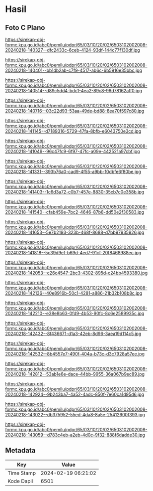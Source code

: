 # Hasil

## Foto C Plano

https://sirekap-obj-formc.kpu.go.id/abc0/pemilu/pdpr/65/03/10/20/02/6503102002008-20240218-140327--dfc2433c-6ceb-4124-93df-144c77f130df.jpg

https://sirekap-obj-formc.kpu.go.id/abc0/pemilu/pdpr/65/03/10/20/02/6503102002008-20240218-140401--bb1db2ab-c7f9-4517-ab6c-6b5916e35bbc.jpg

https://sirekap-obj-formc.kpu.go.id/abc0/pemilu/pdpr/65/03/10/20/02/6503102002008-20240218-140514--d89c5dd4-bdc1-4ea2-89c8-96d78162aff0.jpg

https://sirekap-obj-formc.kpu.go.id/abc0/pemilu/pdpr/65/03/10/20/02/6503102002008-20240218-140716--03c22d93-53aa-49de-bd88-8ea70f597c80.jpg

https://sirekap-obj-formc.kpu.go.id/abc0/pemilu/pdpr/65/03/10/20/02/6503102002008-20240218-141145--d7189316-5729-47fa-8bfb-e6043750e3cd.jpg

https://sirekap-obj-formc.kpu.go.id/abc0/pemilu/pdpr/65/03/10/20/02/6503102002008-20240218-141049--96c47fc9-6f97-47fc-a09e-442521a97cbf.jpg

https://sirekap-obj-formc.kpu.go.id/abc0/pemilu/pdpr/65/03/10/20/02/6503102002008-20240218-141331--393b76a0-cad9-4f55-a9bb-10dbfe6f80be.jpg

https://sirekap-obj-formc.kpu.go.id/abc0/pemilu/pdpr/65/03/10/20/02/6503102002008-20240218-141403--1c6d3a72-c0b7-457e-8830-35cb7c0e358b.jpg

https://sirekap-obj-formc.kpu.go.id/abc0/pemilu/pdpr/65/03/10/20/02/6503102002008-20240218-141540--cfab459e-7bc2-4646-87b8-dd50e2f30583.jpg

https://sirekap-obj-formc.kpu.go.id/abc0/pemilu/pdpr/65/03/10/20/02/6503102002008-20240218-141653--5e7b2193-323b-468f-8688-d7bb97935926.jpg

https://sirekap-obj-formc.kpu.go.id/abc0/pemilu/pdpr/65/03/10/20/02/6503102002008-20240218-141818--5c39d9ef-b69d-4ed7-91cf-20f8468988ec.jpg

https://sirekap-obj-formc.kpu.go.id/abc0/pemilu/pdpr/65/03/10/20/02/6503102002008-20240218-142053--c26c4547-2bc3-4302-895d-c24bb4593380.jpg

https://sirekap-obj-formc.kpu.go.id/abc0/pemilu/pdpr/65/03/10/20/02/6503102002008-20240218-142136--40e8916b-50c1-4281-a886-21b32b108b8c.jpg

https://sirekap-obj-formc.kpu.go.id/abc0/pemilu/pdpr/65/03/10/20/02/6503102002008-20240218-142210--e38e8b63-0fd9-4b53-90fc-8c6e2589935c.jpg

https://sirekap-obj-formc.kpu.go.id/abc0/pemilu/pdpr/65/03/10/20/02/6503102002008-20240218-142432--8f436671-d1a3-42eb-8d96-3aea19d114c5.jpg

https://sirekap-obj-formc.kpu.go.id/abc0/pemilu/pdpr/65/03/10/20/02/6503102002008-20240218-142532--8b4557e7-490f-404a-b73c-d3c7928a57ee.jpg

https://sirekap-obj-formc.kpu.go.id/abc0/pemilu/pdpr/65/03/10/20/02/6503102002008-20240218-142812--53ab1e6e-dace-44bb-9955-36a067b9ec89.jpg

https://sirekap-obj-formc.kpu.go.id/abc0/pemilu/pdpr/65/03/10/20/02/6503102002008-20240218-142924--9b243ba7-4a52-4adc-850f-7e60ca1d95d6.jpg

https://sirekap-obj-formc.kpu.go.id/abc0/pemilu/pdpr/65/03/10/20/02/6503102002008-20240218-143022--db375952-55ed-4da8-8a5e-25412600f393.jpg

https://sirekap-obj-formc.kpu.go.id/abc0/pemilu/pdpr/65/03/10/20/02/6503102002008-20240218-143059--d783c4eb-a2eb-4d0c-9f32-888f6dadde30.jpg


## Metadata

| Key        | Value               |
| ---------- | ------------------- |
| Time Stamp | 2024-02-19 06:21:02 |
| Kode Dapil | 6501                |




